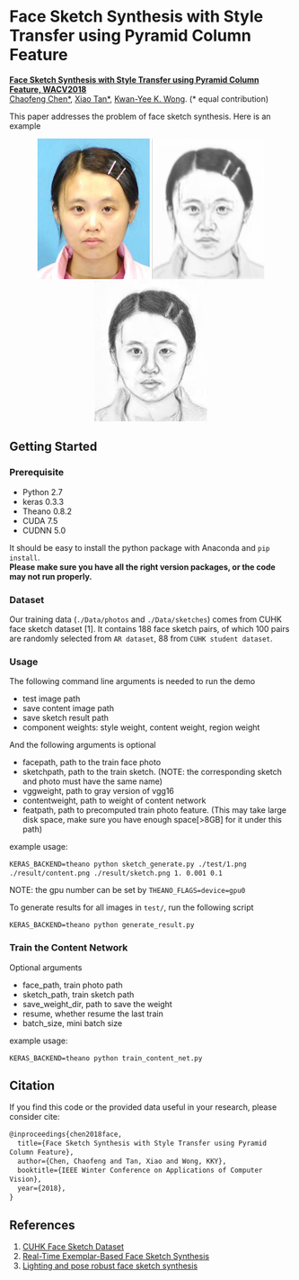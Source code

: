 # Face Sketch Synthesis with Style Transfer using Pyramid Column Feature
**[Face Sketch Synthesis with Style Transfer using Pyramid Column Feature, WACV2018](https://cfchen.com/papers/face_sketch_pcf(WACV18).pdf)**  
[Chaofeng Chen\*](https://cfchen.com/), [Xiao Tan\*](http://www.xtan.org/), [Kwan-Yee K. Wong](http://i.cs.hku.hk/~kykwong/). (\* equal contribution)   


This paper addresses the problem of face sketch synthesis. Here is an example
<p align="center">
  <img src="./test/1.png">
  <img src="./result/content/1.png">
  <img src="./result/sketch/1.png">
</p>

## Getting Started

### Prerequisite
- Python 2.7
- keras 0.3.3
- Theano 0.8.2
- CUDA 7.5      
- CUDNN 5.0

It should be easy to install the python package with Anaconda and `pip install`.  
**Please make sure you have all the right version packages, or the code may not run properly.**

### Dataset
Our training data (`./Data/photos` and `./Data/sketches`) comes from CUHK face sketch dataset [1]. It contains 188 face sketch pairs, of which 100 pairs are randomly selected from `AR dataset`, 88 from `CUHK student dataset`.

### Usage

The following command line arguments is needed to run the demo
- test image path
- save content image path
- save sketch result path
- component weights: style weight, content weight, region weight

And the following arguments is optional

- facepath, path to the train face photo
- sketchpath, path to the train sketch. (NOTE: the corresponding sketch and photo must have the same name)
- vggweight, path to gray version of vgg16
- contentweight, path to weight of content network
- featpath, path to precomputed train photo feature. (This may take large disk space, make sure you have enough space[>8GB] for it under this path)

example usage:
```
KERAS_BACKEND=theano python sketch_generate.py ./test/1.png ./result/content.png ./result/sketch.png 1. 0.001 0.1 
```

NOTE: the gpu number can be set by `THEANO_FLAGS=device=gpu0`

To generate results for all images in `test/`, run the following script
```
KERAS_BACKEND=theano python generate_result.py
```

### Train the Content Network

Optional arguments
- face_path, train photo path
- sketch_path, train sketch path
- save_weight_dir, path to save the weight
- resume, whether resume the last train
- batch_size, mini batch size

example usage:
```
KERAS_BACKEND=theano python train_content_net.py
```

## Citation
If you find this code or the provided data useful in your research, please consider cite: 

```
@inproceedings{chen2018face,
  title={Face Sketch Synthesis with Style Transfer using Pyramid Column Feature},
  author={Chen, Chaofeng and Tan, Xiao and Wong, KKY},
  booktitle={IEEE Winter Conference on Applications of Computer Vision},
  year={2018},
}
```

## References
1. [CUHK Face Sketch Dataset](http://mmlab.ie.cuhk.edu.hk/archive/facesketch.html)
1. [Real-Time Exemplar-Based Face Sketch Synthesis](http://www.cs.cityu.edu.hk/~yibisong/eccv14/index.html)
1. [Lighting and pose robust face sketch synthesis](http://www.statfe.com/face_sketch_synthesis.html)
